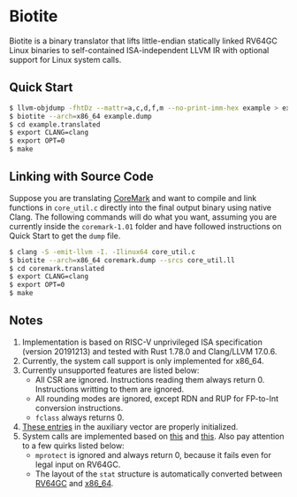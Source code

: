 # Biotite

Biotite is a binary translator that lifts little-endian statically linked RV64GC Linux binaries to self-contained ISA-independent LLVM IR with optional support for Linux system calls.

## Quick Start

``` sh
$ llvm-objdump -fhtDz --mattr=a,c,d,f,m --no-print-imm-hex example > example.dump
$ biotite --arch=x86_64 example.dump
$ cd example.translated
$ export CLANG=clang
$ export OPT=0
$ make
```

## Linking with Source Code

Suppose you are translating [CoreMark](https://github.com/eembc/coremark/archive/refs/tags/v1.01.tar.gz) and want to compile and link functions in `core_util.c` directly into the final output binary using native Clang. The following commands will do what you want, assuming you are currently inside the `coremark-1.01` folder and have followed instructions on Quick Start to get the `dump` file.

``` sh
$ clang -S -emit-llvm -I. -Ilinux64 core_util.c
$ biotite --arch=x86_64 coremark.dump --srcs core_util.ll
$ cd coremark.translated
$ export CLANG=clang
$ export OPT=0
$ make
```

## Notes

1. Implementation is based on RISC-V unprivileged ISA specification (version 20191213) and tested with Rust 1.78.0 and Clang/LLVM 17.0.6.
2. Currently, the system call support is only implemented for x86_64.
3. Currently unsupported features are listed below:
    - All CSR are ignored. Instructions reading them always return 0. Instructions writting to them are ignored.
    - All rounding modes are ignored, except RDN and RUP for FP-to-Int conversion instructions.
    - `fclass` always returns 0.
4. [These entries](https://github.com/torvalds/linux/blob/7cd60e43a6def40ecb75deb8decc677995970d0b/include/uapi/linux/auxvec.h) in the auxiliary vector are properly initialized.
5. System calls are implemented based on [this](https://github.com/riscv-software-src/riscv-pk/blob/7e9b671c0415dfd7b562ac934feb9380075d4aa2/pk/syscall.h) and [this](https://chromium.googlesource.com/chromiumos/docs/+/a2622281357e45f2b2c74cdc4b428b0d1294488d/constants/syscalls.md). Also pay attention to a few quirks listed below:
    - `mprotect` is ignored and always return 0, because it fails even for legal input on RV64GC.
    - The layout of the `stat` structure is automatically converted between [RV64GC](https://github.com/riscv-collab/riscv-gnu-toolchain/blob/baefbdd8bcedfabf0cf89dce679a8bd1a9f27b39/linux-headers/include/asm-generic/stat.h) and [x86_64](https://github.com/torvalds/linux/blob/6f52b16c5b29b89d92c0e7236f4655dc8491ad70/arch/x86/include/uapi/asm/stat.h).
